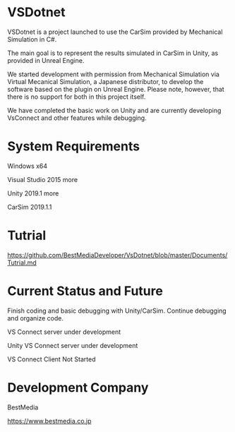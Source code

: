 # VSDotnet

VSDotnet is a project launched to use the CarSim provided by Mechanical Simulation in C#.

The main goal is to represent the results simulated in CarSim in Unity, as provided in Unreal Engine.

We started development with permission from Mechanical Simulation via Virtual Mecanical Simulation, a Japanese distributor, to develop the software based on the plugin on Unreal Engine.
Please note, however, that there is no support for both in this project itself.

We have completed the basic work on Unity and are currently developing VsConnect and other features while debugging.



# System Requirements
Windows x64

Visual Studio 2015 more

Unity 2019.1 more

CarSim 2019.1.1

# Tutrial

https://github.com/BestMediaDeveloper/VsDotnet/blob/master/Documents/Tutrial.md



# Current Status and Future

Finish coding and basic debugging with Unity/CarSim. Continue debugging and organize code.

VS Connect server under development

Unity VS Connect server under development

VS Connect Client Not Started


# Development Company

BestMedia

https://www.bestmedia.co.jp